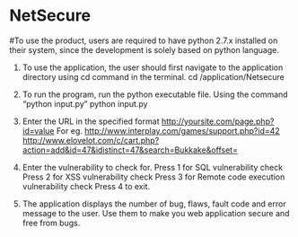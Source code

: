 # NetSecure

#To use the product, users are required to have python 2.7.x installed on their system, since the development is solely based on python language.

1.	To use the application, the user should first navigate to the application directory using cd command in the terminal.
cd /application/Netsecure

2.	To run the program, run the python executable file. Using the command “python input.py”
python input.py

3.	Enter the URL in the specified format http://yoursite.com/page.php?id=value
For eg. http://www.interplay.com/games/support.php?id=42
	http://www.elovelot.com/c/cart.php?action=add&id=47&idistinct=47&search=Bukkake&offset=

4.	Enter the vulnerability to check for.
Press 1 for SQL vulnerability check
Press 2 for XSS vulnerability check
Press 3 for Remote code execution vulnerability check
Press 4 to exit.

5.	The application displays the number of bug, flaws, fault code and error message to the user. Use them to make you web application secure and free from bugs.



